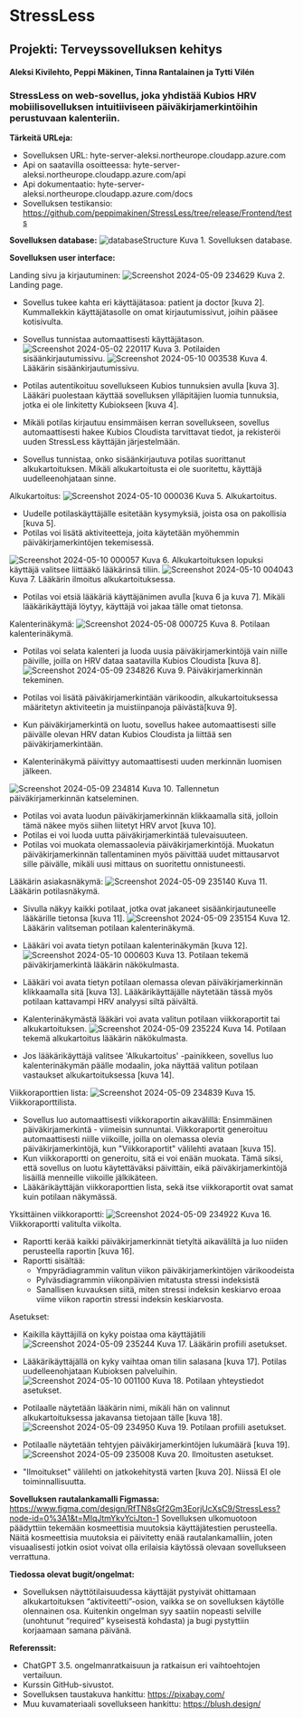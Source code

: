 # StressLess
## Projekti: Terveyssovelluksen kehitys
#### Aleksi Kivilehto, Peppi Mäkinen, Tinna Rantalainen ja Tytti Vilén

### StressLess on web-sovellus, joka yhdistää Kubios HRV mobiilisovelluksen intuitiiviseen päiväkirjamerkintöihin perustuvaan kalenteriin.

**Tärkeitä URLeja:**
- Sovelluksen URL: hyte-server-aleksi.northeurope.cloudapp.azure.com
- Api on saatavilla osoitteessa: hyte-server-aleksi.northeurope.cloudapp.azure.com/api
- Api dokumentaatio: hyte-server-aleksi.northeurope.cloudapp.azure.com/docs
- Sovelluksen testikansio: https://github.com/peppimakinen/StressLess/tree/release/Frontend/tests

**Sovelluksen database:**
![databaseStructure](https://github.com/peppimakinen/StressLess/assets/111729213/d89eca6c-f535-42b9-adaa-c8cbb1f8e33f)
Kuva 1. Sovelluksen database.

**Sovelluksen user interface:**

Landing sivu ja kirjautuminen:
![Screenshot 2024-05-09 234629](https://github.com/peppimakinen/StressLess/assets/111729213/9a81261f-b95b-4a85-93a8-7af56451086a)
Kuva 2. Landing page.

- Sovellus tukee kahta eri käyttäjätasoa: patient ja doctor [kuva 2]. Kummallekkin käyttäjätasolle on omat kirjautumissivut, joihin pääsee kotisivulta.
- Sovellus tunnistaa automaattisesti käyttäjätason.
![Screenshot 2024-05-02 220117](https://github.com/peppimakinen/StressLess/assets/111729213/c3bb687a-81fe-4165-afd5-a94ae9eeb2fe)
Kuva 3. Potilaiden sisäänkirjautumissivu.
![Screenshot 2024-05-10 003538](https://github.com/peppimakinen/StressLess/assets/111729213/1c06653e-675c-4382-a0ca-8ad383e5f63f)
Kuva 4. Lääkärin sisäänkirjautumissivu.

- Potilas autentikoituu sovellukseen Kubios tunnuksien avulla [kuva 3]. Lääkäri puolestaan käyttää sovelluksen ylläpitäjien luomia tunnuksia, jotka ei ole linkitetty Kubiokseen [kuva 4].
- Mikäli potilas kirjautuu ensimmäisen kerran sovellukseen, sovellus automaattisesti hakee Kubios Cloudista tarvittavat tiedot, ja rekisteröi uuden StressLess käyttäjän järjestelmään.
- Sovellus tunnistaa, onko sisäänkirjautuva potilas suorittanut alkukartoituksen. Mikäli alkukartoitusta ei ole suoritettu, käyttäjä uudelleenohjataan sinne.

Alkukartoitus:
![Screenshot 2024-05-10 000036](https://github.com/peppimakinen/StressLess/assets/111729213/e0512394-cdc5-4e46-8c68-0f6989308aec)
Kuva 5. Alkukartoitus.

- Uudelle potilaskäyttäjälle esitetään kysymyksiä, joista osa on pakollisia [kuva 5].
- Potilas voi lisätä aktiviteetteja, joita käytetään myöhemmin päiväkirjamerkintöjen tekemisessä.

![Screenshot 2024-05-10 000057](https://github.com/peppimakinen/StressLess/assets/111729213/f1ad41c5-0511-4733-8a83-36ab970fb70c)
Kuva 6. Alkukartoituksen lopuksi käyttäjä valitsee liittääkö lääkärinsä tiliin.
![Screenshot 2024-05-10 004043](https://github.com/peppimakinen/StressLess/assets/111729213/b39ea48f-fbde-4584-b4a6-3ad0696c6274)
Kuva 7. Lääkärin ilmoitus alkukartoituksessa.

- Potilas voi etsiä lääkäriä käyttäjänimen avulla [kuva 6 ja kuva 7]. Mikäli lääkärikäyttäjä löytyy, käyttäjä voi jakaa tälle omat tietonsa. 

Kalenterinäkymä:
![Screenshot 2024-05-08 000725](https://github.com/peppimakinen/StressLess/assets/111729213/cda3772d-ddc3-4d06-98b5-b9a0c01770ed)
Kuva 8. Potilaan kalenterinäkymä.

- Potilas voi selata kalenteri ja luoda uusia päiväkirjamerkintöjä vain niille päiville, joilla on HRV dataa saatavilla Kubios Cloudista [kuva 8].
![Screenshot 2024-05-09 234826](https://github.com/peppimakinen/StressLess/assets/111729213/d05c97c1-581d-4e9d-8c52-96df32ad5424)
Kuva 9. Päiväkirjamerkinnän tekeminen.

- Potilas voi lisätä päiväkirjamerkintään värikoodin, alkukartoituksessa määritetyn aktiviteetin ja muistiinpanoja päivästä[kuva 9].
- Kun päiväkirjamerkintä on luotu, sovellus hakee automaattisesti sille päivälle olevan HRV datan Kubios Cloudista ja liittää sen päiväkirjamerkintään.
- Kalenterinäkymä päivittyy automaattisesti uuden merkinnän luomisen jälkeen.

![Screenshot 2024-05-09 234814](https://github.com/peppimakinen/StressLess/assets/111729213/aeddfa9c-3ef2-40ed-bfbb-741ef38b716a)
Kuva 10. Tallennetun päiväkirjamerkinnän katseleminen.

- Potilas voi avata luodun päiväkirjamerkinnän klikkaamalla sitä, jolloin tämä näkee myös siihen liitetyt HRV arvot [kuva 10].
- Potilas ei voi luoda uutta päiväkirjamerkintää tulevaisuuteen.
- Potilas voi muokata olemassaolevia päiväkirjamerkintöjä. Muokatun päiväkirjamerkinnän tallentaminen myös päivittää uudet mittausarvot sille päivälle, mikäli uusi mittaus on suoritettu onnistuneesti.

Lääkärin asiakasnäkymä:
![Screenshot 2024-05-09 235140](https://github.com/peppimakinen/StressLess/assets/111729213/c3c419fd-a802-44a7-8f8f-9cdc323208c7)
Kuva 11. Lääkärin potilasnäkymä.

- Sivulla näkyy kaikki potilaat, jotka ovat jakaneet sisäänkirjautuneelle lääkärille tietonsa [kuva 11].
![Screenshot 2024-05-09 235154](https://github.com/peppimakinen/StressLess/assets/111729213/2b9b260a-8310-44f4-a333-26c11d53dd24)
Kuva 12. Lääkärin valitseman potilaan kalenterinäkymä.

- Lääkäri voi avata tietyn potilaan kalenterinäkymän [kuva 12].
![Screenshot 2024-05-10 000603](https://github.com/peppimakinen/StressLess/assets/111729213/b6895cea-cfde-4d48-b464-5d112708b7f2)
Kuva 13. Potilaan tekemä päiväkirjamerkintä lääkärin näkökulmasta.

- Lääkäri voi avata tietyn potilaan olemassa olevan päiväkirjamerkinnän klikkaamalla sitä [kuva 13]. Lääkärikäyttäjälle näytetään tässä myös potilaan kattavampi HRV analyysi siltä päivältä. 
- Kalenterinäkymästä lääkäri voi avata valitun potilaan viikkoraportit tai alkukartoituksen.
![Screenshot 2024-05-09 235224](https://github.com/peppimakinen/StressLess/assets/111729213/c3cadfd9-a144-416f-8b34-5495e1aab03d)
Kuva 14. Potilaan tekemä alkukartoitus lääkärin näkökulmasta.

- Jos lääkärikäyttäjä valitsee 'Alkukartoitus' -painikkeen, sovellus luo kalenterinäkymän päälle modaalin, joka näyttää valitun potilaan vastaukset alkukartoituksessa [kuva 14]. 

Viikkoraporttien lista:
![Screenshot 2024-05-09 234839](https://github.com/peppimakinen/StressLess/assets/111729213/ff94a139-a61d-4d78-be79-1e8e476323c1)
Kuva 15. Viikkoraporttilista.

- Sovellus luo automaattisesti viikkoraportin aikavälillä: Ensimmäinen päiväkirjamerkintä - viimeisin sunnuntai. Viikkoraportit generoituu automaattisesti niille viikoille, joilla on olemassa olevia päiväkirjamerkintöjä, kun "Viikkoraportit" välilehti avataan [kuva 15].
- Kun viikkoraportti on generoitu, sitä ei voi enään muokata. Tämä siksi, että sovellus on luotu käytettäväksi päivittäin, eikä päiväkirjamerkintöjä lisäillä menneille viikoille jälkikäteen. 
- Lääkärikäyttäjän viikkoraporttien lista, sekä itse viikkoraportit ovat samat kuin potilaan näkymässä. 

Yksittäinen viikkoraportti:
![Screenshot 2024-05-09 234922](https://github.com/peppimakinen/StressLess/assets/111729213/581af4b2-dd4a-40de-b875-a96f2d1b53c9)
Kuva 16. Viikkoraportti valitulta viikolta.

- Raportti kerää kaikki päiväkirjamerkinnät tietyltä aikaväliltä ja luo niiden perusteella raportin [kuva 16].
- Raportti sisältää:
    - Ympyrädiagrammin valitun viikon päiväkirjamerkintöjen värikoodeista
    - Pylväsdiagrammin viikonpäivien mitatusta stressi indeksistä
    - Sanallisen kuvauksen siitä, miten stressi indeksin keskiarvo eroaa viime viikon raportin stressi indeksin keskiarvosta.
 
Asetukset:
- Kaikilla käyttäjillä on kyky poistaa oma käyttäjätili
![Screenshot 2024-05-09 235244](https://github.com/peppimakinen/StressLess/assets/111729213/52fceb44-a981-4cf9-89bc-fbfe318851cb)
Kuva 17. Lääkärin profiili asetukset.

- Lääkärikäyttäjällä on kyky vaihtaa oman tilin salasana [kuva 17]. Potilas uudelleenohjataan Kubioksen palveluihin.
![Screenshot 2024-05-10 001100](https://github.com/peppimakinen/StressLess/assets/111729213/355469fd-5eb2-4151-811c-18d054554145)
Kuva 18. Potilaan yhteystiedot asetukset.

- Potilaalle näytetään lääkärin nimi, mikäli hän on valinnut alkukartoituksessa jakavansa tietojaan tälle [kuva 18].
![Screenshot 2024-05-09 234950](https://github.com/peppimakinen/StressLess/assets/111729213/2eed173f-ff95-434f-bb47-fab2dae7f592)
Kuva 19. Potilaan profiili asetukset.

- Potilaalle näytetään tehtyjen päiväkirjamerkintöjen lukumäärä [kuva 19].
![Screenshot 2024-05-09 235008](https://github.com/peppimakinen/StressLess/assets/111729213/47c70e61-4717-4557-a599-3ec07966c668)
Kuva 20. Ilmoitusten asetukset.

- "Ilmoitukset" välilehti on jatkokehitystä varten [kuva 20]. Niissä EI ole toiminnallisuutta. 

**Sovelluksen rautalankamalli Figmassa:** https://www.figma.com/design/RfTN8sGf2Gm3EorjUcXsC9/StressLess?node-id=0%3A1&t=MIqJtmYkvYciJton-1
Sovelluksen ulkomuotoon päädyttiin tekemään kosmeettisia muutoksia käyttäjätestien perusteella. Näitä kosmeettisia muutoksia ei päivitetty enää rautalankamalliin, joten visuaalisesti jotkin osiot voivat olla erilaisia käytössä olevaan sovellukseen verrattuna.

**Tiedossa olevat bugit/ongelmat:**
- Sovelluksen näyttötilaisuudessa käyttäjät pystyivät ohittamaan alkukartoituksen “aktiviteetti”-osion, vaikka se on sovelluksen käytölle olennainen osa. Kuitenkin ongelman syy saatiin nopeasti selville (unohtunut “required” kyseisestä kohdasta) ja bugi pystyttiin korjaamaan samana päivänä.


**Referenssit:**
- ChatGPT 3.5. ongelmanratkaisuun ja ratkaisun eri vaihtoehtojen vertailuun.
- Kurssin GitHub-sivustot.
- Sovelluksen taustakuva hankittu: https://pixabay.com/
- Muu kuvamateriaali sovellukseen hankittu: https://blush.design/
